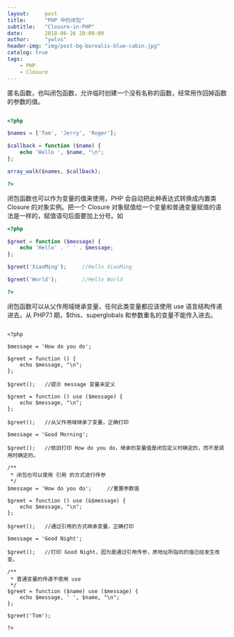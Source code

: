 ```yaml
---
layout:     post
title:      "PHP 中的闭包"
subtitle:   "Closure-in-PHP"
date:       2018-06-26 20:00:00
author:     "ywlvs"
header-img: "img/post-bg-borealis-blue-cabin.jpg"
catalog: true
tags:
    - PHP
    - Closure
---
```


匿名函数，也叫闭包函数，允许临时创建一个没有名称的函数，经常用作回掉函数的参数的值。

```php

<?php

$names = ['Tom', 'Jerry', 'Roger'];

$callback = function ($name) {
    echo 'Hello ', $name, "\n";
};

array_walk($names, $callback);

?>

```

闭包函数也可以作为变量的值来使用，PHP 会自动把此种表达式转换成内置类 Closure 的对象实例。把一个 Closure 对象赋值给一个变量和普通变量赋值的语法是一样的，赋值语句后面要加上分号。如

```php
<?php

$greet = function ($message) {
    echo 'Hello' . ' ' . $message; 
};

$greet('XiaoMing');     //Hello XiaoMing

$greet('World');        //Hello World

?>
```

闭包函数可以从父作用域继承变量，任何此类变量都应该使用 use 语言结构传递进去。从 PHP7.1 期，$this、superglobals 和参数重名的变量不能传入进去。

```

<?php

$message = 'How do you do';

$greet = function () {
    echo $message, "\n";
};

$greet();   //提示 message 变量未定义

$greet = function () use ($message) {
    echo $message, "\n";
};

$greet();   //从父作用域继承了变量，正确打印

$message = 'Good Morning';

$greet();   //依旧打印 How do you do，继承的变量值是闭包定义时确定的，而不是调用时确定的。

/**
 * 闭包也可以使用 引用 的方式进行传参
 */
$message = 'How do you do';     //重置参数值

$greet = function () use (&$message) {
    echo $message, "\n";
};

$greet();   //通过引用的方式继承变量，正确打印

$message = 'Good Night';

$greet();   //打印 Good Night，因为是通过引用传参，原地址所指向的值已经发生改变。

/**
 * 普通变量的传递不使用 use
 */
$greet = function ($name) use ($message) {
    echo $message, ' ', $name, "\n";
};

$greet('Tom');

?>

```